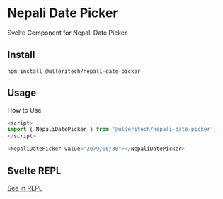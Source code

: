 # Nepali Date Picker

Svelte Component for Nepali Date Picker

## Install

```
npm install @ulleritech/nepali-date-picker
```

## Usage

How to Use

```javascript
<script>
import { NepaliDatePicker } from '@ulleritech/nepali-date-picker';
</script>

<NepaliDatePicker value="2079/06/30"></NepaliDatePicker>
```

## Svelte REPL

[See in REPL](https://svelte.dev/repl/e4aa09eac08441218ffa0c3f743355dc?version=3.52.0)
